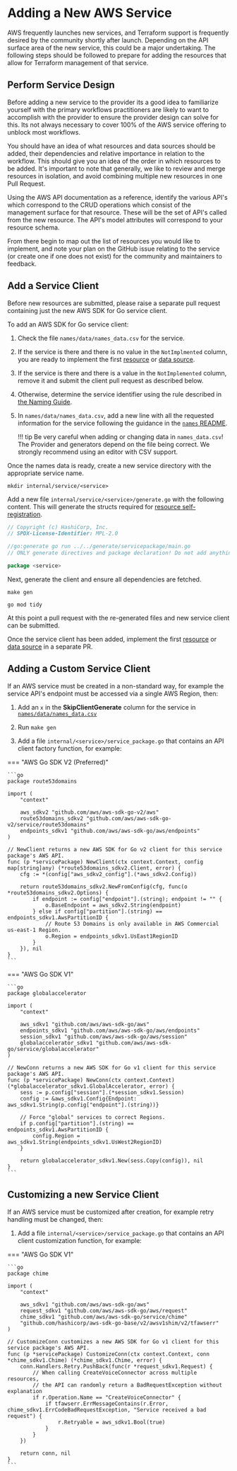 <!-- markdownlint-configure-file { "code-block-style": false } -->
# Adding a New AWS Service

AWS frequently launches new services, and Terraform support is frequently desired by the community shortly after launch. Depending on the API surface area of the new service, this could be a major undertaking. The following steps should be followed to prepare for adding the resources that allow for Terraform management of that service.

## Perform Service Design

Before adding a new service to the provider its a good idea to familiarize yourself with the primary workflows practitioners are likely to want to accomplish with the provider to ensure the provider design can solve for this. Its not always necessary to cover 100% of the AWS service offering to unblock most workflows.

You should have an idea of what resources and data sources should be added, their dependencies and relative importance in relation to the workflow. This should give you an idea of the order in which resources to be added. It's important to note that generally, we like to review and merge resources in isolation, and avoid combining multiple new resources in one Pull Request.

Using the AWS API documentation as a reference, identify the various API's which correspond to the CRUD operations which consist of the management surface for that resource. These will be the set of API's called from the new resource. The API's model attributes will correspond to your resource schema.

From there begin to map out the list of resources you would like to implement, and note your plan on the GitHub issue relating to the service (or create one if one does not exist) for the community and maintainers to feedback.

## Add a Service Client

Before new resources are submitted, please raise a separate pull request containing just the new AWS SDK for Go service client.

To add an AWS SDK for Go service client:

1. Check the file `names/data/names_data.csv` for the service.

1. If the service is there and there is no value in the `NotImplmented` column, you are ready to implement the first [resource](./add-a-new-resource.md) or [data source](./add-a-new-datasource.md).

1. If the service is there and there is a value in the `NotImplemented` column, remove it and submit the client pull request as described below.

1. Otherwise, determine the service identifier using the rule described in [the Naming Guide](naming.md#service-identifier).

1. In `names/data/names_data.csv`, add a new line with all the requested information for the service following the guidance in the [`names` README](https://github.com/hashicorp/terraform-provider-aws/blob/main/names/README.md).

    !!! tip
        Be very careful when adding or changing data in `names_data.csv`!
        The Provider and generators depend on the file being correct.
        We strongly recommend using an editor with CSV support.

Once the names data is ready, create a new service directory with the appropriate service name.

```console
mkdir internal/service/<service>
```

Add a new file `internal/service/<service>/generate.go` with the following content. This will generate the structs required for [resource self-registration](./add-a-new-resource.md#register-resource-to-the-provider).

```go
// Copyright (c) HashiCorp, Inc.
// SPDX-License-Identifier: MPL-2.0

//go:generate go run ../../generate/servicepackage/main.go
// ONLY generate directives and package declaration! Do not add anything else to this file.

package <service>
```

Next, generate the client and ensure all dependencies are fetched.

```console
make gen
```

```console
go mod tidy
```

At this point a pull request with the re-generated files and new service client can be submitted.

Once the service client has been added, implement the first [resource](./add-a-new-resource.md) or [data source](./add-a-new-datasource.md) in a separate PR.

## Adding a Custom Service Client

If an AWS service must be created in a non-standard way, for example the service API's endpoint must be accessed via a single AWS Region, then:

1. Add an `x` in the **SkipClientGenerate** column for the service in [`names/data/names_data.csv`](https://github.com/hashicorp/terraform-provider-aws/blob/main/names/README.md)

1. Run `make gen`

1. Add a file `internal/<service>/service_package.go` that contains an API client factory function, for example:

=== "AWS Go SDK V2 (Preferred)"

    ```go
    package route53domains
    
    import (
    	"context"
    
    	aws_sdkv2 "github.com/aws/aws-sdk-go-v2/aws"
    	route53domains_sdkv2 "github.com/aws/aws-sdk-go-v2/service/route53domains"
    	endpoints_sdkv1 "github.com/aws/aws-sdk-go/aws/endpoints"
    )
    
    // NewClient returns a new AWS SDK for Go v2 client for this service package's AWS API.
    func (p *servicePackage) NewClient(ctx context.Context, config map[string]any) (*route53domains_sdkv2.Client, error) {
    	cfg := *(config["aws_sdkv2_config"].(*aws_sdkv2.Config))
    
    	return route53domains_sdkv2.NewFromConfig(cfg, func(o *route53domains_sdkv2.Options) {
    		if endpoint := config["endpoint"].(string); endpoint != "" {
    			o.BaseEndpoint = aws_sdkv2.String(endpoint)
    		} else if config["partition"].(string) == endpoints_sdkv1.AwsPartitionID {
    			// Route 53 Domains is only available in AWS Commercial us-east-1 Region.
    			o.Region = endpoints_sdkv1.UsEast1RegionID
    		}
    	}), nil
    }
    ```

=== "AWS Go SDK V1"

    ```go
    package globalaccelerator
    
    import (
        "context"
    
        aws_sdkv1 "github.com/aws/aws-sdk-go/aws"
        endpoints_sdkv1 "github.com/aws/aws-sdk-go/aws/endpoints"
        session_sdkv1 "github.com/aws/aws-sdk-go/aws/session"
        globalaccelerator_sdkv1 "github.com/aws/aws-sdk-go/service/globalaccelerator"
    )
    
    // NewConn returns a new AWS SDK for Go v1 client for this service package's AWS API.
    func (p *servicePackage) NewConn(ctx context.Context) (*globalaccelerator_sdkv1.GlobalAccelerator, error) {
        sess := p.config["session"].(*session_sdkv1.Session)
        config := &aws_sdkv1.Config{Endpoint: aws_sdkv1.String(p.config["endpoint"].(string))}
    
        // Force "global" services to correct Regions.
        if p.config["partition"].(string) == endpoints_sdkv1.AwsPartitionID {
            config.Region = aws_sdkv1.String(endpoints_sdkv1.UsWest2RegionID)
        }
    
        return globalaccelerator_sdkv1.New(sess.Copy(config)), nil
    }
    ```

## Customizing a new Service Client

If an AWS service must be customized after creation, for example retry handling must be changed, then:

1. Add a file `internal/<service>/service_package.go` that contains an API client customization function, for example:

=== "AWS Go SDK V1"

    ```go
    package chime
    
    import (
    	"context"
    
    	aws_sdkv1 "github.com/aws/aws-sdk-go/aws"
    	request_sdkv1 "github.com/aws/aws-sdk-go/aws/request"
    	chime_sdkv1 "github.com/aws/aws-sdk-go/service/chime"
    	"github.com/hashicorp/aws-sdk-go-base/v2/awsv1shim/v2/tfawserr"
    )
    
    // CustomizeConn customizes a new AWS SDK for Go v1 client for this service package's AWS API.
    func (p *servicePackage) CustomizeConn(ctx context.Context, conn *chime_sdkv1.Chime) (*chime_sdkv1.Chime, error) {
    	conn.Handlers.Retry.PushBack(func(r *request_sdkv1.Request) {
    		// When calling CreateVoiceConnector across multiple resources,
    		// the API can randomly return a BadRequestException without explanation
    		if r.Operation.Name == "CreateVoiceConnector" {
    			if tfawserr.ErrMessageContains(r.Error, chime_sdkv1.ErrCodeBadRequestException, "Service received a bad request") {
    				r.Retryable = aws_sdkv1.Bool(true)
    			}
    		}
    	})
    
    	return conn, nil
    }
    ```
